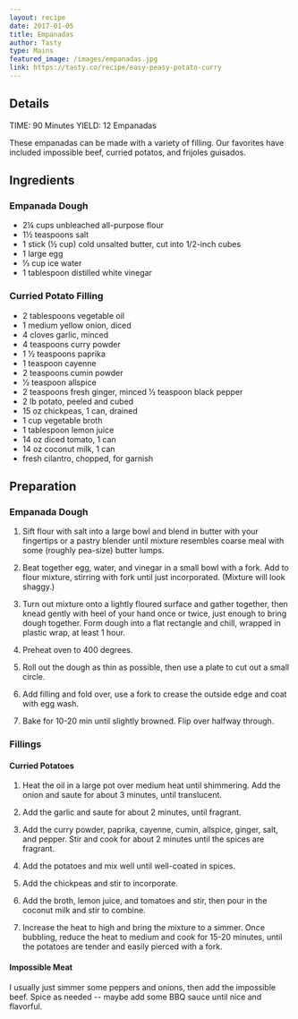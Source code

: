 ```yaml
---
layout: recipe
date: 2017-01-05
title: Empanadas
author: Tasty
type: Mains
featured_image: /images/empanadas.jpg
link: https://tasty.co/recipe/easy-peasy-potato-curry
---
```

## Details

TIME: 90 Minutes
YIELD: 12 Empanadas

These empanadas can be made with a variety of filling. Our favorites have included impossible beef, curried potatos, and frijoles guisados.

## Ingredients
### Empanada Dough
* 2¼ cups unbleached all-purpose flour
* 1½ teaspoons salt
* 1 stick (½ cup) cold unsalted butter, cut into 1/2-inch cubes
* 1 large egg
* ⅓ cup ice water
* 1 tablespoon distilled white vinegar

### Curried Potato Filling
* 2 tablespoons vegetable oil
* 1 medium yellow onion, diced
* 4 cloves garlic, minced
* 4 teaspoons curry powder
* 1 1⁄2 teaspoons paprika
* 1 teaspoon cayenne
* 2 teaspoons cumin powder
* 1⁄2 teaspoon allspice
* 2 teaspoons fresh ginger, minced 1⁄2 teaspoon black pepper
* 2 lb potato, peeled and cubed
* 15 oz chickpeas, 1 can, drained
* 1 cup vegetable broth
* 1 tablespoon lemon juice
* 14 oz diced tomato, 1 can
* 14 oz coconut milk, 1 can
* fresh cilantro, chopped, for garnish

## Preparation
### Empanada Dough

1. Sift flour with salt into a large bowl and blend in butter with your fingertips or a pastry blender until mixture resembles coarse meal with some (roughly pea-size) butter lumps.

1. Beat together egg, water, and vinegar in a small bowl with a fork. Add to flour mixture, stirring with fork until just incorporated. (Mixture will look shaggy.)

1. Turn out mixture onto a lightly floured surface and gather together, then knead gently with heel of your hand once or twice, just enough to bring dough together. Form dough into a flat rectangle and chill, wrapped in plastic wrap, at least 1 hour.

1. Preheat oven to 400 degrees.

1. Roll out the dough as thin as possible, then use a plate to cut out a small circle.

1. Add filling and fold over, use a fork to crease the outside edge and coat with egg wash.

1. Bake for 10-20 min until slightly browned. Flip over halfway through.

### Fillings
#### Curried Potatoes
1. Heat the oil in a large pot over medium heat until shimmering. Add the onion and saute for about 3 minutes, until translucent.

1. Add the garlic and saute for about 2 minutes, until fragrant.

1. Add the curry powder, paprika, cayenne, cumin, allspice, ginger, salt, and pepper. Stir and cook for about 2 minutes until the spices are fragrant.

1. Add the potatoes and mix well until well-coated in spices.

1. Add the chickpeas and stir to incorporate.

1. Add the broth, lemon juice, and tomatoes and stir, then pour in the coconut milk and stir to combine.

1. Increase the heat to high and bring the mixture to a simmer. Once bubbling, reduce the heat to medium and cook for 15-20 minutes, until the potatoes are tender and easily pierced with a fork.

#### Impossible Meat
I usually just simmer some peppers and onions, then add the impossible beef. Spice as needed -- maybe add some BBQ sauce until nice and flavorful. 
